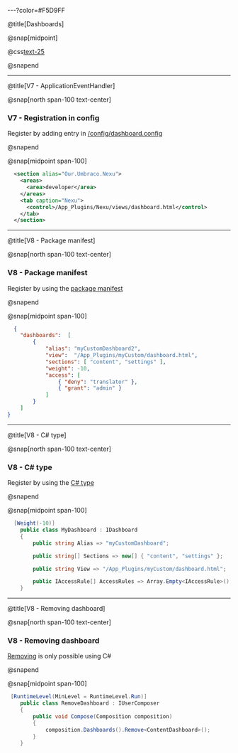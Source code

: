 ---?color=#F5D9FF

@title[Dashboards]

@snap[midpoint]

@css[text-25](Dashboards)

@snapend

---

@title[V7 - ApplicationEventHandler]

@snap[north span-100 text-center]

### V7 - Registration in config

Register by adding entry in [/config/dashboard.config](https://our.umbraco.com/Documentation/Extending/Dashboards/index-v7#configuration-example)

@snapend


@snap[midpoint span-100]

```xml
  <section alias="Our.Umbraco.Nexu">
    <areas>
      <area>developer</area>
    </areas>
    <tab caption="Nexu">
      <control>/App_Plugins/Nexu/views/dashboard.html</control>
    </tab>
  </section>
```

---

@title[V8 - Package manifest]

@snap[north span-100 text-center]

### V8 - Package manifest

Register by using the [package manifest](https://our.umbraco.com/documentation/Extending/Dashboards/#registering-with-packagemanifest)

@snapend


@snap[midpoint span-100]

```json
  {
    "dashboards":  [
        {
            "alias": "myCustomDashboard2",
            "view":  "/App_Plugins/myCustom/dashboard.html",
            "sections": [ "content", "settings" ],
            "weight": -10,
            "access": [
                { "deny": "translator" },
                { "grant": "admin" }
            ]
        }
    ]
}
```
---

@title[V8 - C# type]

@snap[north span-100 text-center]

### V8 - C&num; type

Register by using the [ C&num; type](https://our.umbraco.com/documentation/Extending/Dashboards/#registering-with-c-type)

@snapend


@snap[midpoint span-100]

```csharp
  [Weight(-10)]
    public class MyDashboard : IDashboard
    {
        public string Alias => "myCustomDashboard";

        public string[] Sections => new[] { "content", "settings" };

        public string View => "/App_Plugins/myCustom/dashboard.html";

        public IAccessRule[] AccessRules => Array.Empty<IAccessRule>();
    }
```

---

@title[V8 - Removing dashboard]

@snap[north span-100 text-center]

### V8 - Removing dashboard

[Removing](https://our.umbraco.com/documentation/Extending/Dashboards/#remove-an-umbraco-dashboard) is only possible using C&num;

@snapend


@snap[midpoint span-100]

```csharp
 [RuntimeLevel(MinLevel = RuntimeLevel.Run)]
    public class RemoveDashboard : IUserComposer
    {
        public void Compose(Composition composition)
        {
            composition.Dashboards().Remove<ContentDashboard>();
        }
    }
```